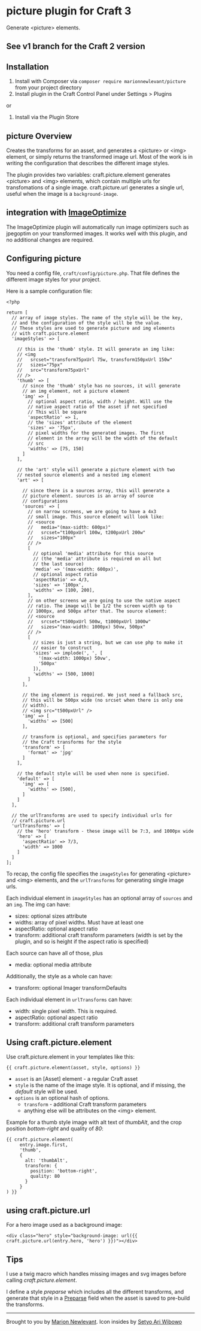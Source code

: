 # picture plugin for Craft 3

Generate &lt;picture&gt; elements.

## See v1 branch for the Craft 2 version

## Installation

1. Install with Composer via `composer require marionnewlevant/picture` from your project directory
2. Install plugin in the Craft Control Panel under Settings > Plugins

or

1. Install via the Plugin Store

## picture Overview

Creates the transforms for an asset, and generates a &lt;picture&gt; or &lt;img&gt; element, or simply returns the transformed image url. Most of the work is in writing the configuration that describes the different image styles.

The plugin provides two variables: craft.picture.element generates &lt;picture&gt; and &lt;img&gt; elements, which contain multiple urls for transfomations of a single image. craft.picture.url generates a single url, useful when the image is a `background-image`.

## integration with [ImageOptimize](https://github.com/nystudio107/craft-imageoptimize)

The ImageOptimize plugin will automatically run image optimizers such as jpegoptim on your transformed images. It works well with this plugin, and no additional changes are required.

## Configuring picture

You need a config file, `craft/config/picture.php`. That file defines the different image styles for your project.

Here is a sample configuration file:

    <?php

    return [
      // array of image styles. The name of the style will be the key,
      // and the configuration of the style will be the value.
      // These styles are used to generate picture and img elements
      // with craft.picture.element
      'imageStyles' => [

        // this is the 'thumb' style. It will generate an img like:
        // <img
        //   srcset="transform75pxUrl 75w, transform150pxUrl 150w"
        //   sizes="75px"
        //   src="transform75pxUrl"
        // />
        'thumb' => [
          // since the 'thumb' style has no sources, it will generate
          // an img element, not a picture element
          'img' => [
            // optional aspect ratio, width / height. Will use the
            // native aspect ratio of the asset if not specified
            // This will be square
            'aspectRatio' => 1,
            // the 'sizes' attribute of the element
            'sizes' => '75px',
            // pixel widths for the generated images. The first
            // element in the array will be the width of the default
            // src
            'widths' => [75, 150]
          ]
        ],
        
        // the 'art' style will generate a picture element with two
        // nested source elements and a nested img element
        'art' => [

          // since there is a sources array, this will generate a
          // picture element. sources is an array of source
          // configurations
          'sources' => [
            // on narrow screens, we are going to have a 4x3
            // small image. This source element will look like:
            // <source
            //   media="(max-sidth: 600px)"
            //   srcset="t100pxUrl 100w, t200pxUrl 200w"
            //   sizes="100px"
            // />
            [
              // optional 'media' attribute for this source
              // (the 'media' attribute is required on all but
              // the last source)
              'media' => '(max-width: 600px)',
              // optional aspect ratio
              'aspectRatio' => 4/3,
              'sizes' => '100px',
              'widths' => [100, 200],
            ],
            // on other screens we are going to use the native aspect
            // ratio. The image will be 1/2 the screen width up to
            // 1000px, and 500px after that. The source element:
            // <source
            //   srcset="t500pxUrl 500w, t1000pxUrl 1000w"
            //   sizes="(max-width: 1000px) 50vw, 500px"
            // />
            [
              // sizes is just a string, but we can use php to make it
              // easier to construct
              'sizes' => implode(', ', [
                '(max-width: 1000px) 50vw',
                '500px'
              ]),
              'widths' => [500, 1000]
            ]
          ],

          // the img element is required. We just need a fallback src,
          // this will be 500px wide (no srcset when there is only one
          // width).
          // <img src="t500pxUrl" />
          'img' => [
            'widths' => [500]
          ],

          // transform is optional, and specifies parameters for
          // the Craft transforms for the style
          'transform' => [
            'format' => 'jpg'
          ]
        ],
     
        // the default style will be used when none is specified.
        'default' => [
          'img' => [
            'widths' => [500],
          ]
        ]
      ],

      // the urlTransforms are used to specify individual urls for
      // craft.picture.url
      'urlTransforms' => [
        // the 'hero' transform - these image will be 7:3, and 1000px wide
        'hero' => [
          'aspectRatio' => 7/3,
          'width' => 1000
        ]
      ]
    ];

To recap, the config file specifies the `imageStyles` for generating
&lt;picture&gt; and &lt;img&gt; elements, and the `urlTransforms` for
generating single image urls.

Each individual element in `imageStyles` has an optional array of `sources` and an `img`. The img can have:

- sizes: optional sizes attribute
- widths: array of pixel widths. Must have at least one
- aspectRatio: optional aspect ratio
- transform: additional craft transform parameters (width is set by the plugin, and so is height if the aspect ratio is specified)

Each source can have all of those, plus

- media: optional media attribute

Additionally, the style as a whole can have:

- transform: optional Imager transformDefaults

Each individual element in `urlTransforms` can have:

- width: single pixel width. This is required.
- aspectRatio: optional aspect ratio
- transform: additional craft transform parameters

## Using craft.picture.element

Use craft.picture.element in your templates like this:

    {{ craft.picture.element(asset, style, options) }}

- `asset` is an [Asset] element - a regular Craft asset
- `style` is the name of the image style. It is optional, and if missing, the _default_ style will be used.
- `options` is an optional hash of options.
  - `transform` - additional Craft transform parameters
  - anything else will be attributes on the &lt;img&gt; element.

Example for a thumb style image with alt text of _thumbAlt_, and the crop position _bottom-right_ and quality of _80_:

    {{ craft.picture.element(
         entry.image.first,
         'thumb',
         {
           alt: 'thumbAlt',
           transform: {
             position: 'bottom-right',
             quality: 80
           }
         }
    ) }}

## using craft.picture.url

For a hero image used as a background image:

    <div class="hero" style="background-image: url({{ craft.picture.url(entry.hero, 'hero') }})"></div>

## Tips

I use a twig macro which handles missing images and svg images before calling _craft.picture.element_.

I define a style _preparse_ which includes all the different transforms, and generate that style in a [Preparse](https://github.com/aelvan/Preparse-Field-Craft) field when the asset is saved to pre-build the transforms.

---
Brought to you by [Marion Newlevant](http://marion.newlevant.com). Icon insides by [Setyo Ari Wibowo](https://thenounproject.com/search/?q=picture%20frame&i=1191340)
